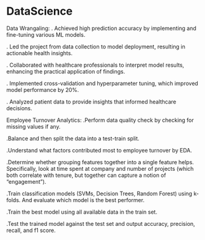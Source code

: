 # DataScience
Data Wrangaling:
. Achieved high prediction accuracy by implementing and fine-tuning various ML models.

. Led the project from data collection to model deployment, resulting in actionable health insights.

. Collaborated with healthcare professionals to interpret model results, enhancing the practical application of findings.

. Implemented cross-validation and hyperparameter tuning, which improved model performance by 20%.

. Analyzed patient data to provide insights that informed healthcare decisions.


Employee Turnover Analytics:
.Perform data quality check by checking for missing values if any.

.Balance and then split the data into a test-train split.

.Understand what factors contributed most to employee turnover by EDA.

.Determine whether grouping features together into a single feature helps. Specifically, look at time spent at company and number of projects (which both correlate with tenure, but together can capture a notion of “engagement”).

.Train classification models (SVMs, Decision Trees, Random Forest) using k-folds. And evaluate which model is the best performer.

.Train the best model using all available data in the train set.

.Test the trained model against the test set and output accuracy, precision, recall, and f1 score.


